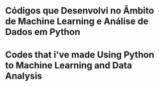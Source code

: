 # Códigos que Desenvolvi no Âmbito de Machine Learning e Análise de Dados em Python



# Codes that i've made Using Python to Machine Learning and Data Analysis
